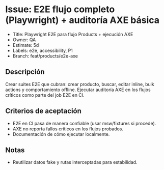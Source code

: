 # Issue: E2E flujo completo (Playwright) + auditoría AXE básica

- Title: Playwright E2E para flujo Products + ejecución AXE
- Owner: QA
- Estimate: 5d
- Labels: e2e, accessibility, P1
- Branch: feat/products/e2e-axe

## Descripción
Crear suites E2E que cubran: crear producto, buscar, editar inline, bulk actions y comportamiento offline. Ejecutar auditoría AXE en los flujos críticos como parte del job E2E en CI.

## Criterios de aceptación
- E2E en CI pasa de manera confiable (usar msw/fixtures si procede).
- AXE no reporta fallos críticos en los flujos probados.
- Documentación de cómo ejecutar localmente.

## Notas
- Reutilizar datos fake y rutas interceptadas para estabilidad.
